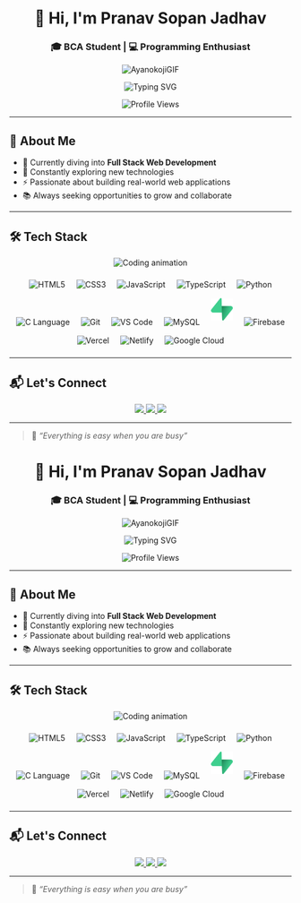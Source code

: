 <h1 align="center">👋 Hi, I'm Pranav Sopan Jadhav</h1>
<h3 align="center">🎓 BCA Student | 💻 Programming Enthusiast</h3>

<p align="center">
  <img src="https://github.com/user-attachments/assets/f5501189-41bf-4470-a65c-bc17dc9b1c78" alt="AyanokojiGIF" />
</p>

<p align="center">
  <img src="https://readme-typing-svg.herokuapp.com?font=Fira+Code&weight=500&size=22&pause=1000&color=0FF7EC&center=true&vCenter=true&width=435&lines=Code.+Learn.+Build.+Repeat.;Welcome+to+my+GitHub+Profile!" alt="Typing SVG" />
</p>

<p align="center">
  <img src="https://komarev.com/ghpvc/?username=Pranav9594&label=Profile%20Views&color=0e75b6&style=flat" alt="Profile Views" />
</p>

---

## 🚀 About Me 

- 🔭 Currently diving into **Full Stack Web Development**
- 🌱 Constantly exploring new technologies
- ⚡ Passionate about building real-world web applications
- 📚 Always seeking opportunities to grow and collaborate

---

## 🛠️ Tech Stack 

<p align="center">
  <img src="https://cdn.dribbble.com/users/730703/screenshots/6581243/avento.gif" width="400" alt="Coding animation" />
</p>

<p align="center">
  <!-- Frontend -->
  <img src="https://cdn.jsdelivr.net/gh/devicons/devicon/icons/html5/html5-original.svg" style="height:40px; margin:8px;" alt="HTML5" />
  <img src="https://cdn.jsdelivr.net/gh/devicons/devicon/icons/css3/css3-original.svg" style="height:40px; margin:8px;" alt="CSS3" />
  <img src="https://cdn.jsdelivr.net/gh/devicons/devicon/icons/javascript/javascript-original.svg" style="height:40px; margin:8px;" alt="JavaScript" />
  <img src="https://cdn.jsdelivr.net/gh/devicons/devicon/icons/typescript/typescript-original.svg" style="height:40px; margin:8px;" alt="TypeScript" />

  <!-- Programming Languages -->
  <img src="https://cdn.jsdelivr.net/gh/devicons/devicon/icons/python/python-original.svg" style="height:40px; margin:8px;" alt="Python" />
  <img src="https://upload.wikimedia.org/wikipedia/commons/1/18/C_Programming_Language.svg" alt="C Language" style="height:40px; margin:8px;" />

  <!-- Tools -->
  <img src="https://cdn.jsdelivr.net/gh/devicons/devicon/icons/git/git-original.svg" style="height:40px; margin:8px;" alt="Git" />
  <img src="https://cdn.jsdelivr.net/gh/devicons/devicon/icons/vscode/vscode-original.svg" style="height:40px; margin:8px;" alt="VS Code" />

  <!-- Hosting Platforms / Databases -->
  <img src="https://cdn.jsdelivr.net/gh/devicons/devicon/icons/mysql/mysql-original.svg" style="height:40px; margin:8px;" alt="MySQL" />
  <img src="https://raw.githubusercontent.com/supabase/supabase/master/packages/common/assets/images/supabase-logo-icon.png" style="height:40px; margin:8px;" alt="Supabase" />
  <img src="https://cdn.jsdelivr.net/gh/devicons/devicon/icons/firebase/firebase-plain.svg" style="height:40px; margin:8px;" alt="Firebase" />
  <img src="https://assets.vercel.com/image/upload/v1607554385/repositories/vercel/logo.png" style="height:40px; margin:8px;" alt="Vercel" />
  <img src="https://www.netlify.com/v3/img/components/logomark.png" style="height:40px; margin:8px;" alt="Netlify" />
  <img src="https://img.icons8.com/fluency/48/google-cloud.png" style="height:40px; margin:8px;" alt="Google Cloud" />
</p>

---

## 📬 Let's Connect 

<p align="center">
  <a href="https://www.linkedin.com/in/pranav-jadhav-9a6a17317" target="_blank">
    <img src="https://img.shields.io/badge/LinkedIn-%230077B5.svg?&style=for-the-badge&logo=linkedin&logoColor=white"/>
  </a>
  <a href="mailto:pranavjadhav2908@gmail.com">
    <img src="https://img.shields.io/badge/Gmail-D14836?style=for-the-badge&logo=gmail&logoColor=white"/>
  </a>
  <a href="https://github.com/Pranav9594" target="_blank">
    <img src="https://img.shields.io/badge/GitHub-100000?style=for-the-badge&logo=github&logoColor=white"/>
  </a>
</p>

---

> 💬 *“Everything is easy when you are busy”*















<h1 align="center">👋 Hi, I'm Pranav Sopan Jadhav</h1>
<h3 align="center">🎓 BCA Student | 💻 Programming Enthusiast</h3>

<p align="center">
  <img src="https://github.com/user-attachments/assets/f5501189-41bf-4470-a65c-bc17dc9b1c78" alt="AyanokojiGIF" />
</p>

<p align="center">
  <img src="https://readme-typing-svg.herokuapp.com?font=Fira+Code&weight=500&size=22&pause=1000&color=0FF7EC&center=true&vCenter=true&width=435&lines=Code.+Learn.+Build.+Repeat.;Welcome+to+my+GitHub+Profile!" alt="Typing SVG" />
</p>

<p align="center">
  <img src="https://komarev.com/ghpvc/?username=Pranav9594&label=Profile%20Views&color=0e75b6&style=flat" alt="Profile Views" />
</p>

---

## 🚀 About Me 

- 🔭 Currently diving into **Full Stack Web Development**
- 🌱 Constantly exploring new technologies
- ⚡ Passionate about building real-world web applications
- 📚 Always seeking opportunities to grow and collaborate

---

## 🛠️ Tech Stack 

<p align="center">
  <img src="https://cdn.dribbble.com/users/730703/screenshots/6581243/avento.gif" width="400" alt="Coding animation" />
</p>

<p align="center">
  <!-- Frontend -->
  <img src="https://cdn.jsdelivr.net/gh/devicons/devicon/icons/html5/html5-original.svg" style="height:40px; margin:8px;" alt="HTML5" />
  <img src="https://cdn.jsdelivr.net/gh/devicons/devicon/icons/css3/css3-original.svg" style="height:40px; margin:8px;" alt="CSS3" />
  <img src="https://cdn.jsdelivr.net/gh/devicons/devicon/icons/javascript/javascript-original.svg" style="height:40px; margin:8px;" alt="JavaScript" />
  <img src="https://cdn.jsdelivr.net/gh/devicons/devicon/icons/typescript/typescript-original.svg" style="height:40px; margin:8px;" alt="TypeScript" />

  <!-- Programming Languages -->
  <img src="https://cdn.jsdelivr.net/gh/devicons/devicon/icons/python/python-original.svg" style="height:40px; margin:8px;" alt="Python" />
  <img src="https://upload.wikimedia.org/wikipedia/commons/1/18/C_Programming_Language.svg" alt="C Language" style="height:40px; margin:8px;" />

  <!-- Tools -->
  <img src="https://cdn.jsdelivr.net/gh/devicons/devicon/icons/git/git-original.svg" style="height:40px; margin:8px;" alt="Git" />
  <img src="https://cdn.jsdelivr.net/gh/devicons/devicon/icons/vscode/vscode-original.svg" style="height:40px; margin:8px;" alt="VS Code" />

  <!-- Hosting Platforms / Databases -->
  <img src="https://cdn.jsdelivr.net/gh/devicons/devicon/icons/mysql/mysql-original.svg" style="height:40px; margin:8px;" alt="MySQL" />
  <img src="https://raw.githubusercontent.com/supabase/supabase/master/packages/common/assets/images/supabase-logo-icon.png" style="height:40px; margin:8px;" alt="Supabase" />
  <img src="https://cdn.jsdelivr.net/gh/devicons/devicon/icons/firebase/firebase-plain.svg" style="height:40px; margin:8px;" alt="Firebase" />
  <img src="https://assets.vercel.com/image/upload/v1607554385/repositories/vercel/logo.png" style="height:40px; margin:8px;" alt="Vercel" />
  <img src="https://www.netlify.com/v3/img/components/logomark.png" style="height:40px; margin:8px;" alt="Netlify" />
  <img src="https://img.icons8.com/fluency/48/google-cloud.png" style="height:40px; margin:8px;" alt="Google Cloud" />
</p>

---

## 📬 Let's Connect 

<p align="center">
  <a href="https://www.linkedin.com/in/pranav-jadhav-9a6a17317" target="_blank">
    <img src="https://img.shields.io/badge/LinkedIn-%230077B5.svg?&style=for-the-badge&logo=linkedin&logoColor=white"/>
  </a>
  <a href="mailto:pranavjadhav2908@gmail.com">
    <img src="https://img.shields.io/badge/Gmail-D14836?style=for-the-badge&logo=gmail&logoColor=white"/>
  </a>
  <a href="https://github.com/Pranav9594" target="_blank">
    <img src="https://img.shields.io/badge/GitHub-100000?style=for-the-badge&logo=github&logoColor=white"/>
  </a>
</p>

---

> 💬 *“Everything is easy when you are busy”*

